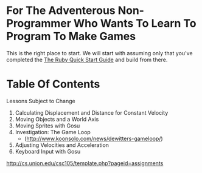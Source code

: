 # For The Adventerous Non-Programmer Who Wants To Learn To Program To Make Games
This is the right place to start. We will start with assuming only that you've completed the [The Ruby Quick Start Guide](http://www.ruby-lang.org/en/documentation/quickstart/) and build from there.

# Table Of Contents
Lessons Subject to Change

1. Calculating Displacement and Distance for Constant Velocity
2. Moving Objects and a World Axis
3. Moving Sprites with Gosu
4. Investigation: The Game Loop
    * (http://www.koonsolo.com/news/dewitters-gameloop/)
5. Adjusting Velocities and Acceleration
6. Keyboard Input with Gosu

http://cs.union.edu/csc105/template.php?pageid=assignments
